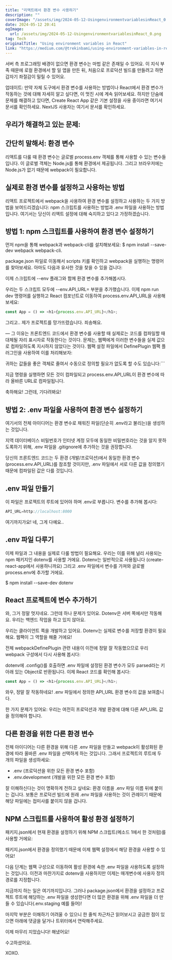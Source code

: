 ```yaml
---
title: "리액트에서 환경 변수 사용하기"
description: ""
coverImage: "/assets/img/2024-05-12-UsingenvironmentvariablesinReact_0.png"
date: 2024-05-12 20:41
ogImage: 
  url: /assets/img/2024-05-12-UsingenvironmentvariablesinReact_0.png
tag: Tech
originalTitle: "Using environment variables in React"
link: "https://medium.com/@trekinbami/using-environment-variables-in-react-6b0a99d83cf5"
---
```



서버 측 프로그래밍 배경이 없으면 환경 변수는 마법 같은 존재일 수 있어요. 이 지식 부족 때문에 로컬 환경에서 할 일 앱을 만든 뒤, 처음으로 프로덕션 빌드를 만들려고 하면 갑자기 좌절감이 밀릴 수 있어요.

업데이트: 만약 자체 도구에서 환경 변수를 사용하는 방법이나 React에서 환경 변수가 작동하는 것에 대해 자세히 알고 싶다면, 이 멋진 시에 계속 읽어보세요. 하지만 단숨에 문제를 해결하고 있다면, Create React App 같은 기본 설정을 사용 중이라면 여기서 문서를 확인하세요. NextJS 사용자는 여기서 문서를 확인하세요.

## 우리가 해결하고 있는 문제:

## 간단히 말해서: 환경 변수



리액트를 다룰 때 환경 변수는 글로벌 process.env 객체를 통해 사용할 수 있는 변수들입니다. 이 글로벌 객체는 Node.js를 통해 환경에서 제공됩니다. 그리고 브라우저에는 Node.js가 없기 때문에 webpack이 필요합니다.

## 실제로 환경 변수를 설정하고 사용하는 방법

리액트 프로젝트에서 webpack을 사용하여 환경 변수를 설정하고 사용하는 두 가지 방법을 보여드리겠습니다: npm 스크립트를 사용하는 방법과 .env 파일을 사용하는 방법입니다. 여기서는 당신이 리액트 설정에 대해 숙지하고 있다고 가정하겠습니다.

## 방법 1: npm 스크립트를 사용하여 환경 변수 설정하기



먼저 npm을 통해 webpack과 webpack-cli를 설치해보세요: $ npm install --save-dev webpack webpack-cli.

package.json 파일로 이동해서 scripts 키를 확인하고 webpack을 실행하는 명령어를 찾아보세요. 아마도 다음과 유사한 것을 찾을 수 있을 겁니다:

이제 스크립트에 --env 플래그와 함께 환경 변수를 추가해봅시다.

우리는 두 스크립트 모두에 --env.API_URL= 부분을 추가했습니다. 이제 npm run dev 명령어를 실행하고 React 컴포넌트로 이동하여 process.env.API_URL을 사용해보세요:



```js
const App = () => <h1>{process.env.API_URL}</h1>;
```

그리고.. 제가 프로젝트를 망가뜨렸습니다. 죄송해요.

— 그 이유는 프론트엔드 코드에서 환경 변수를 사용할 때 실제로는 코드를 컴파일할 때 대체될 자리 표시자로 작동한다는 것이다. 문제는, 웹팩에게 이러한 변수들을 실제 값으로 컴파일하도록 지시하지 않았다는 것이다. 웹팩 설정 파일에서 DefinePlugin 웹팩 플러그인을 사용하여 이를 처리해보자:

귀하는 값들을 좋은 객체로 줄여서 수동으로 정의할 필요가 없도록 할 수도 있습니다:```



지금 명령을 실행하면 모든 것이 컴파일되고 process.env.API_URL이 환경 변수에 따라 올바른 URL로 컴파일됩니다.

축하해요! 그런데, 기다려봐요!

## 방법 2: .env 파일을 사용하여 환경 변수 설정하기

여기서의 전체 아이디어는 환경 변수로 채워진 파일(단순히 .env라고 불리는)을 생성하는 것입니다.



지역 데이터베이스 비밀번호가 인터넷 계정 모두에 동일한 비밀번호라는 것을 알지 못하도록하기 위해, .env 파일을 .gitignore에 추가하는 것을 권장합니다.

당신의 프론트엔드 코드는 두 환경 (개발/프로덕션)에서 동일한 환경 변수 (process.env.API_URL)를 참조할 것이지만, .env 파일에서 서로 다른 값을 정의했기 때문에 컴파일된 값은 다를 것입니다.

## .env 파일 만들기

이 파일은 프로젝트의 루트에 있어야 하며 .env로 부릅니다. 변수를 추가해 봅시다:



```js
API_URL=http://localhost:8000
```

여기까지가요! 네, 그게 다예요..

## .env 파일 다루기

이제 파일과 그 내용을 실제로 다룰 방법이 필요해요. 우리는 이를 위해 널리 사용되는 npm 패키지인 dotenv를 사용할 거에요. Dotenv는 일반적으로 사용됩니다 (create-react-app에서 사용하니까요) 그리고 .env 파일에서 변수를 가져와 글로벌 process.env에 추가할 거에요.



$ npm install --save-dev dotenv

## React 프로젝트에 변수 추가하기

와, 그거 정말 멋지네요. 그런데 하나 문제가 있어요. Dotenv은 서버 쪽에서만 작동해요. 우리는 백엔드 작업을 하고 있지 않아요.

우리는 클라이언트 쪽을 개발하고 있어요. Dotenv는 실제로 변수를 저장할 환경이 필요해요. 웹팩이 그 역할을 해줄 거에요!



전체 webpackDefinePlugin 관련 내용이 이전에 정말 잘 작동했으므로 우리 webpack 구성에서 다시 사용해 봅시다:

dotenv에 .config()를 호출하면 .env 파일에 설정된 환경 변수가 모두 parsed라는 키 아래 있는 Object로 반환됩니다. 이제 React 코드를 확인해 봅시다:

```js
const App = () => <h1>{process.env.API_URL}</h1>;
```

와우, 정말 잘 작동하네요! .env 파일에서 정의한 API_URL 환경 변수의 값을 보여줍니다.



한 가지 문제가 있어요: 우리는 여전히 프로덕션과 개발 환경에 대해 다른 API_URL 값을 정의해야 합니다.

## 다른 환경을 위한 다른 환경 변수

전체 아이디어는 다른 환경을 위해 다른 .env 파일을 만들고 webpack이 활성화된 환경에 따라 올바른 .env 파일을 선택하게 하는 것입니다. 그래서 프로젝트의 루트에 두 개의 파일을 생성하세요:

- .env (프로덕션을 위한 모든 환경 변수 포함)
- .env.development (개발을 위한 모든 환경 변수 포함)



잘 이해하신다는 것이 명확하게 전하고 싶네요: 환경 이름을 .env 파일 이름 뒤에 붙이는 겁니다. 보통은 프로덕션 빌드에 원래 .env 파일을 사용하는 것이 관례이기 때문에 해당 파일에는 접미사를 붙이지 않을 겁니다.

## NPM 스크립트를 사용하여 활성 환경 설정하기

패키지.json에서 현재 환경을 설정하기 위해 NPM 스크립트(메소드 1에서 한 것처럼)를 사용할 거에요:

패키지.json에서 환경을 정의했기 때문에 이제 웹팩 설정에서 해당 환경을 사용할 수 있어요!



다음 단계는 웹팩 구성으로 이동하여 활성 환경에 속한 .env 파일을 사용하도록 설정하는 것입니다. 이전과 마찬가지로 dotenv을 사용하지만 이제는 매개변수에 사용자 정의 경로를 지정합니다.

지금까지 하는 일은 여기까지입니다. 그러나 package.json에서 환경을 설정하고 프로젝트 루트에 해당하는 .env 파일을 생성한다면 더 많은 환경을 위해 .env 파일을 더 만들 수 있습니다(.env.staging 예를 들어)!

마지막 부분은 이해하기 어려울 수 있으니 한 줄씩 차근차근 읽어보시고 궁금한 점이 있으면 아래에 댓글을 달거나 트위터에서 연락해주세요.

이제 마무리 지었습니다! 해냈어요!



수고하셨어요.

XOXO.